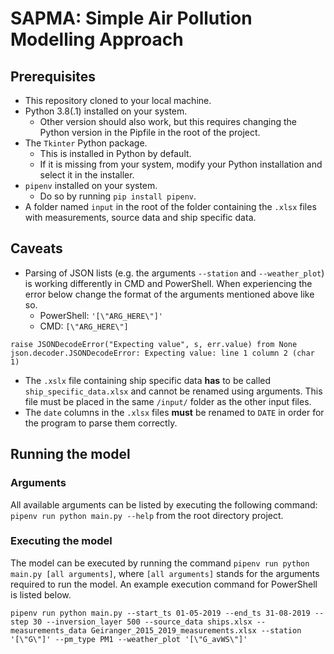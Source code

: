# SAPMA: Simple Air Pollution Modelling Approach

## Prerequisites
- This repository cloned to your local machine.
- Python 3.8(.1) installed on your system.
    - Other version should also work, but this requires changing the Python version in the Pipfile in the root of the project.
- The `Tkinter` Python package.
    - This is installed in Python by default.
    - If it is missing from your system, modify your Python installation and select it in the installer.
- `pipenv` installed on your system.
    - Do so by running `pip install pipenv`.
- A folder named `input` in the root of the folder containing the `.xlsx` files with measurements, source data and ship specific data.

## Caveats
- Parsing of JSON lists (e.g. the arguments `--station` and `--weather_plot`) is working differently in CMD and PowerShell. When experiencing the error below change the format of the arguments mentioned above like so.
    - PowerShell: `'[\"ARG_HERE\"]'`
    - CMD: `[\"ARG_HERE\"]`

```
raise JSONDecodeError("Expecting value", s, err.value) from None
json.decoder.JSONDecodeError: Expecting value: line 1 column 2 (char 1)
```
- The `.xslx` file containing ship specific data **has** to be called `ship_specific_data.xlsx` and cannot be renamed using arguments. This file must be placed in the same `/input/` folder as the other input files.
- The `date` columns in the `.xlsx` files **must** be renamed to `DATE` in order for the program to parse them correctly.

## Running the model

### Arguments
All available arguments can be listed by executing the following command: `pipenv run python main.py --help` from the root directory project.

### Executing the model
The model can be executed by running the command `pipenv run python main.py [all arguments]`, where `[all arguments]` stands for the arguments required to run the model. An example execution command for PowerShell is listed below.
```
pipenv run python main.py --start_ts 01-05-2019 --end_ts 31-08-2019 --step 30 --inversion_layer 500 --source_data ships.xlsx --measurements_data Geiranger_2015_2019_measurements.xlsx --station '[\"G\"]' --pm_type PM1 --weather_plot '[\"G_avWS\"]'
```
